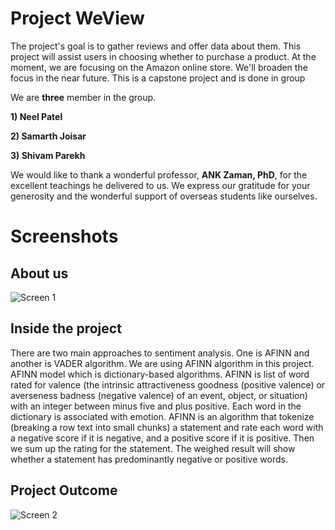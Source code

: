 # Project WeView

The project's goal is to gather reviews and offer data about them. This project will assist users in choosing whether to purchase a product. At the moment, we are focusing on the Amazon online store. We'll broaden the focus in the near future. This is a capstone project and is done in group

We are **three** member in the group.

**1) Neel Patel**

**2) Samarth Joisar**

**3) Shivam Parekh**

We would like to thank a wonderful professor, **ANK Zaman, PhD**, for the excellent teachings he delivered to us. We express our gratitude for your generosity and the wonderful support of overseas students like ourselves.

# Screenshots

## About us

![Screen 1](https://raw.githubusercontent.com/npatel5302/weview/master/public/images/aboutus.png)

## Inside the project

There are two main approaches to sentiment analysis. One is AFINN and another is VADER algorithm. We are using AFINN algorithm in this project. AFINN model which is dictionary-based algorithms.
AFINN is list of word rated for valence (the intrinsic attractiveness goodness (positive valence) or averseness badness (negative valence) of an event, object, or situation) with an integer between minus five and plus positive. Each word in the dictionary is associated with emotion.
AFINN is an algorithm that tokenize (breaking a row text into small chunks) a statement and rate each word with a negative score if it is negative, and a positive score if it is positive. Then we sum up the rating for the statement. The weighed result will show whether a statement has predominantly negative or positive words.

## Project Outcome

![Screen 2](https://raw.githubusercontent.com/npatel5302/weview/master/public/images/productOutcome.jpeg)
